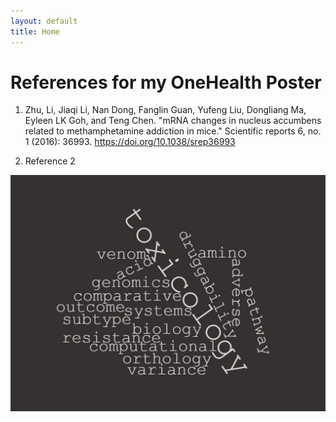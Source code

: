 ```yaml
---
layout: default
title: Home
---
```


# References for my OneHealth Poster
1. Zhu, Li, Jiaqi Li, Nan Dong, Fanglin Guan, Yufeng Liu, Dongliang Ma, Eyleen LK Goh, and Teng Chen. "mRNA changes in nucleus accumbens related to methamphetamine addiction in mice." Scientific reports 6, no. 1 (2016): 36993. https://doi.org/10.1038/srep36993

2. Reference 2

![Alt Text](/assets/wordcloud.jpg)
